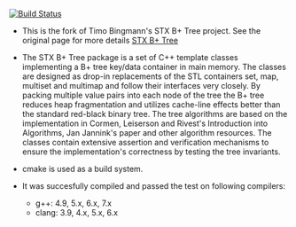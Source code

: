 [![Build Status](https://travis-ci.org/romz-pl/stx-btree.svg?branch=master)](https://travis-ci.org/romz-pl/stx-btree)

* This is the fork of Timo Bingmann's STX B+ Tree project.
See the original page for more details [STX B+ Tree](https://github.com/bingmann/stx-btree)

* The STX B+ Tree package is a set of C++ template classes implementing a B+ tree key/data container in main memory. The classes are designed as drop-in replacements of the STL containers set, map, multiset and multimap and follow their interfaces very closely. By packing multiple value pairs into each node of the tree the B+ tree reduces heap fragmentation and utilizes cache-line effects better than the standard red-black binary tree. The tree algorithms are based on the implementation in Cormen, Leiserson and Rivest's Introduction into Algorithms, Jan Jannink's paper and other algorithm resources. The classes contain extensive assertion and verification mechanisms to ensure the implementation's correctness by testing the tree invariants.

* cmake is used as a build system.

* It was succesfully compiled and passed the test on following compilers:
  * g++: 4.9, 5.x, 6.x, 7.x
  * clang: 3.9, 4.x, 5.x, 6.x 


